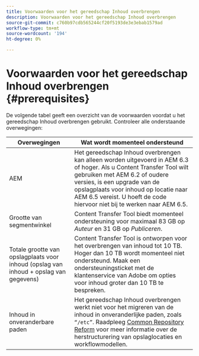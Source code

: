 ```yaml
---
title: Voorwaarden voor het gereedschap Inhoud overbrengen
description: Voorwaarden voor het gereedschap Inhoud overbrengen
source-git-commit: c760b97cdb565244cf20f5193de3e3ebab1579ad
workflow-type: tm+mt
source-wordcount: '194'
ht-degree: 0%

---
```


# Voorwaarden voor het gereedschap Inhoud overbrengen {#prerequisites}

De volgende tabel geeft een overzicht van de voorwaarden voordat u het gereedschap Inhoud overbrengen gebruikt. Controleer alle onderstaande overwegingen:

| Overwegingen | Wat wordt momenteel ondersteund |
|--- |--- |
| AEM | Het gereedschap Inhoud overbrengen kan alleen worden uitgevoerd in AEM 6.3 of hoger. Als u Content Transfer Tool wilt gebruiken met AEM 6.2 of oudere versies, is een upgrade van de opslagplaats voor inhoud op locatie naar AEM 6.5 vereist. U hoeft de code hiervoor niet bij te werken naar AEM 6.5. |
| Grootte van segmentwinkel | Content Transfer Tool biedt momenteel ondersteuning voor maximaal 83 GB op *Auteur* en 31 GB op *Publiceren*. |
| Totale grootte van opslagplaats voor inhoud (opslag van inhoud + opslag van gegevens) | Content Transfer Tool is ontworpen voor het overbrengen van inhoud tot 10 TB. Hoger dan 10 TB wordt momenteel niet ondersteund. Maak een ondersteuningsticket met de klantenservice van Adobe om opties voor inhoud groter dan 10 TB te bespreken. |
| Inhoud in onveranderbare paden | Het gereedschap Inhoud overbrengen werkt niet voor het migreren van de inhoud in onveranderlijke paden, zoals `“/etc”`. Raadpleeg [Common Repository Reform](https://experienceleague.adobe.com/docs/experience-manager-64/deploying/restructuring/all-repository-restructuring-in-aem-6-4.html?lang=en#restructuring) voor meer informatie over de herstructurering van opslaglocaties en workflowmodellen. |